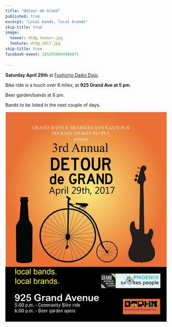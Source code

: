 ```yaml
---
title: "Detour de Grand"
published: true
excerpt: "Local bands, local brands"
skip-title: true
image:
  teaser: dtdg_teaser.jpg
  feature: dtdg_2017.jpg
skip-title: true
facebook-event: 1852938044984875

---
```


**Saturday April 29th** at [Fushicho Daiko Dojo](http://taikoaz.com/about/).

Bike ride is a touch over 8 miles, at **925 Grand Ave at 5 pm**.

Beer garden/bands at 6 pm.

Bands to be listed in the next couple of days.

![](/images/dtdg_2017_poster.jpg)
